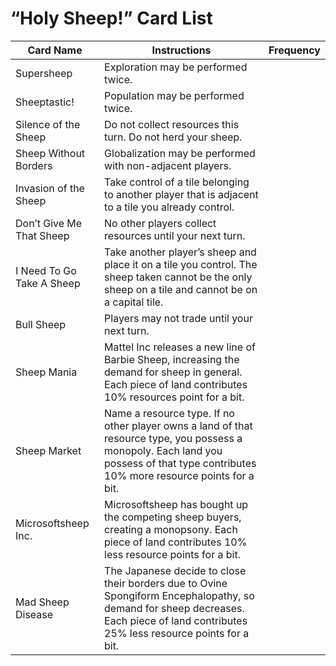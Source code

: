 # “Holy Sheep!” Card List
 
| Card Name | Instructions | Frequency |
| --------- | ------------ | --------- |
| Supersheep | Exploration may be performed twice. | |
| Sheeptastic! | Population may be performed twice. | |
| Silence of the Sheep | Do not collect resources this turn. Do not herd your sheep. | |
| Sheep Without Borders | Globalization may be performed with non-adjacent players. | |
| Invasion of the Sheep | Take control of a tile belonging to another player that is adjacent to a tile you already control. | |
| Don’t Give Me That Sheep | No other players collect resources until your next turn. | |
| I Need To Go Take A Sheep | Take another player’s sheep and place it on a tile you control. The sheep taken cannot be the only sheep on a tile and cannot be on a capital tile. | |
| Bull Sheep | Players may not trade until your next turn. | |
| Sheep Mania | Mattel Inc releases a new line of Barbie Sheep, increasing the demand for sheep in general. Each piece of land contributes 10% resources point for a bit. | |
| Sheep Market | Name a resource type. If no other player owns a land of that resource type, you possess a monopoly. Each land you possess of that type contributes 10% more resource points for a bit. | |
| Microsoftsheep Inc. | Microsoftsheep has bought up the competing sheep buyers, creating a monopsony. Each piece of land contributes 10% less resource points for a bit. | |
| Mad Sheep Disease | The Japanese decide to close their borders due to Ovine Spongiform Encephalopathy, so demand for sheep decreases. Each piece of land contributes 25% less resource points for a bit. | |